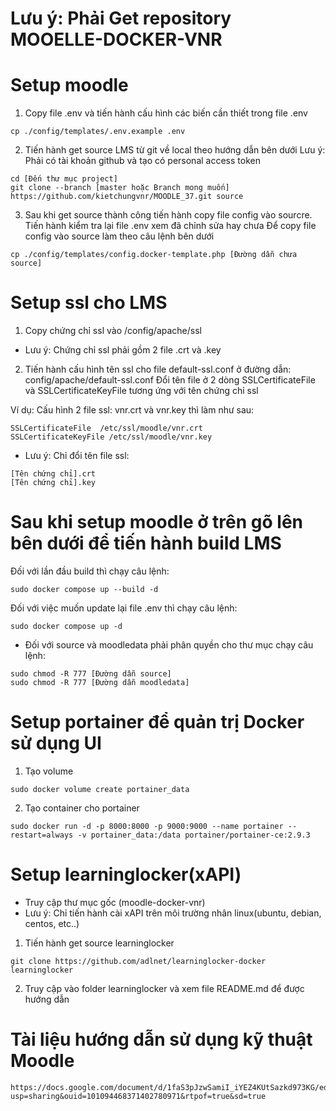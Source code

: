 # Lưu ý: Phải Get repository MOOELLE-DOCKER-VNR

# Setup moodle
1. Copy file .env và tiến hành cấu hình các biến cần thiết trong file .env
```
cp ./config/templates/.env.example .env
```

2. Tiến hành get source LMS từ git về local theo hướng dẫn bên dưới
Lưu ý: Phải có tài khoản github và tạo có personal access token
```
cd [Đến thư mục project]
git clone --branch [master hoặc Branch mong muốn] https://github.com/kietchungvnr/MOODLE_37.git source
```

3. Sau khi get source thành công tiến hành copy file config vào sourcre. Tiến hành kiểm tra lại file .env xem đã chỉnh sửa hay chưa
Để copy file config vào source làm theo câu lệnh bên dưới
```
cp ./config/templates/config.docker-template.php [Đường dẫn chưa source]
```

# Setup ssl cho LMS
1. Copy chứng chỉ ssl vào /config/apache/ssl
* Lưu ý: Chứng chỉ ssl phải gồm 2 file .crt và .key
2. Tiến hành cấu hình tên ssl cho file default-ssl.conf ở đường dẫn: 
config/apache/default-ssl.conf
Đổi tên file ở 2 dòng SSLCertificateFile và SSLCertificateKeyFile tương ứng với tên chứng chỉ ssl

Ví dụ:
Cấu hình 2 file ssl: vnr.crt và vnr.key thì làm như sau:
```     
SSLCertificateFile	/etc/ssl/moodle/vnr.crt
SSLCertificateKeyFile /etc/ssl/moodle/vnr.key
```

* Lưu ý: Chỉ đổi tên file ssl:
```
[Tên chứng chỉ].crt
[Tên chứng chỉ].key
```

# Sau khi setup moodle ở trên gõ lên bên dưới để tiến hành build LMS
Đối với lần đầu build thì chạy câu lệnh:
```
sudo docker compose up --build -d
```

Đối với việc muốn update lại file .env thì chạy câu lệnh:
```
sudo docker compose up -d
```

* Đối với source và moodledata phải phân quyền cho thư mục chạy câu lệnh:
```
sudo chmod -R 777 [Đường dẫn source]
sudo chmod -R 777 [Đường dẫn moodledata]
```

# Setup portainer để quản trị Docker sử dụng UI

1. Tạo volume
```
sudo docker volume create portainer_data
```
2. Tạo container cho portainer
```
sudo docker run -d -p 8000:8000 -p 9000:9000 --name portainer --restart=always -v portainer_data:/data portainer/portainer-ce:2.9.3
```

# Setup learninglocker(xAPI)
* Truy cập thư mục gốc (moodle-docker-vnr)
* Lưu ý: Chỉ tiến hành cài xAPI trên môi trường nhân linux(ubuntu, debian, centos, etc..)

1. Tiến hành get source learninglocker
```
git clone https://github.com/adlnet/learninglocker-docker learninglocker
```
2. Truy cập vào folder learninglocker và xem file README.md để được hướng dẫn

# Tài liệu hướng dẫn sử dụng kỹ thuật Moodle
```
https://docs.google.com/document/d/1faS3pJzwSamiI_iYEZ4KUtSazkd973KG/edit?usp=sharing&ouid=101094468371402780971&rtpof=true&sd=true
```